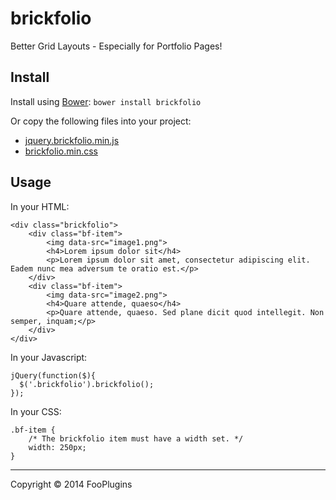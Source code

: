 # brickfolio

Better Grid Layouts - Especially for Portfolio Pages!

## Install

Install using [Bower](http://bower.io): `bower install brickfolio`

Or copy the following files into your project:

+ [jquery.brickfolio.min.js](dist/js/jquery.brickfolio.min.js)
+ [brickfolio.min.css](dist/css/brickfolio.min.css)

## Usage

In your HTML:

```
<div class="brickfolio">
	<div class="bf-item">
		<img data-src="image1.png">
		<h4>Lorem ipsum dolor sit</h4>
		<p>Lorem ipsum dolor sit amet, consectetur adipiscing elit. Eadem nunc mea adversum te oratio est.</p>
	</div>
	<div class="bf-item">
		<img data-src="image2.png">
		<h4>Quare attende, quaeso</h4>
		<p>Quare attende, quaeso. Sed plane dicit quod intellegit. Non semper, inquam;</p>
	</div>
</div>
```

In your Javascript:

```
jQuery(function($){
  $('.brickfolio').brickfolio();
});
```

In your CSS:

```
.bf-item {
	/* The brickfolio item must have a width set. */
	width: 250px;
}
```

* * *

Copyright :copyright: 2014 FooPlugins

